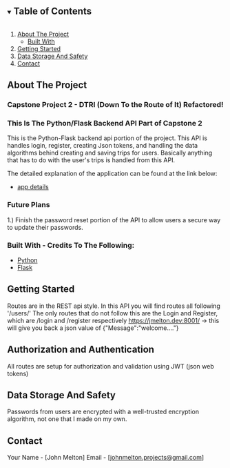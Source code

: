 <!-- TABLE OF CONTENTS -->
<details open="open">
  <summary><h2 style="display: inline-block">Table of Contents</h2></summary>
  <ol>
    <li>
      <a href="#about-the-project">About The Project</a>
      <ul>
        <li><a href="#built-with">Built With</a></li>
      </ul>
    </li>
    <li>
      <a href="#getting-started">Getting Started</a>
    </li>
    <li><a href="#data-storage-and-safety">Data Storage And Safety</a></li>
    <li><a href="#contact">Contact</a></li>
  </ol>
</details>



<!-- ABOUT THE PROJECT -->
## About The Project

### Capstone Project 2 - DTRI (Down To the Route of It) Refactored!
### This Is The Python/Flask Backend API Part of Capstone 2

This is the Python-Flask backend api portion of the project. This API is handles login, register, creating Json tokens, and handling the data algorithms behind creating and saving trips for users. Basically anything that has to do with the user's trips is handled from this API.

The detailed explanation of the application can be found at the link below: 
* [app details](https://github.com/jmelton15/React-TravelApp-Frontend)

### Future Plans
1.) Finish the password reset portion of the API to allow users a secure way to update their passwords.

### Built With - Credits To The Following:

* [Python](https://www.python.org/)
* [Flask](https://flask.palletsprojects.com/en/2.0.x/)


<!-- GETTING STARTED -->
## Getting Started

Routes are in the REST api style.
In this API you will find routes all following '/users/'
The only routes that do not follow this are the Login and Register, which are /login and /register respectively
https://jmelton.dev:8001/   -> this will give you back a json value of {"Message":"welcome...."}


<!-- DATA STORAGE AND SAFETY -->
## Authorization and Authentication

All routes are setup for authorization and validation using JWT (json web tokens) 

## Data Storage And Safety

Passwords from users are encrypted with a well-trusted encryption algorithm, not one that I made on my own.

<!-- CONTACT -->
## Contact

Your Name - [John Melton]
Email - [johnmelton.projects@gmail.com]









